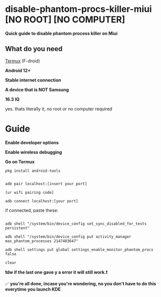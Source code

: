 # disable-phantom-procs-killer-miui [NO ROOT] [NO COMPUTER]

**Quick guide to disable phantom process killer on Miui**

## What do you need

[Termux](https://f-droid.org/en/packages/com.termux/) (F-droid)

**Android 12+**

**Stable internet connection**

**A device that is NOT Samsung** 

**16.3 IQ**

yes. thats literally it, no root or no computer required



# Guide

**Enable developer options**

**Enable wireless debugging**

**Go on Termux**
```
pkg install android-tools

```
```

adb pair localhost:[insert your port]
```
```
[ur wifi pairing code]
```
```
adb connect localhost:[your port]
```

if connected, paste these:

```

adb shell "/system/bin/device_config set_sync_disabled_for_tests persistent"
```
```
adb shell "/system/bin/device_config put activity_manager max_phantom_processes 2147483647"
```
```
adb shell settings put global settings_enable_monitor_phantom_procs false
```
```
clear

```
**❗dw if the last one gave y a error it will still work.❗**

✅ **you're all done, incase you're wondering, no you don't have to do this everytime you launch KDE**



